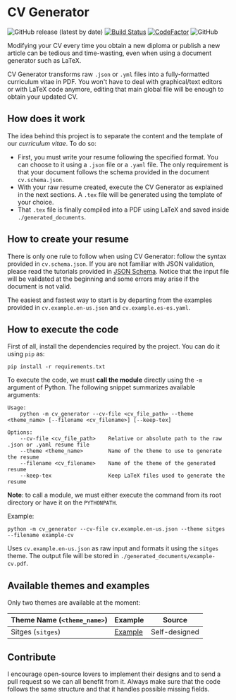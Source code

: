 # CV Generator
![GitHub release (latest by date)](https://img.shields.io/github/v/release/davidalvarezdlt/cv_generator)
[![Build Status](https://travis-ci.com/davidalvarezdlt/cv_generator.svg)](https://travis-ci.com/davidalvarezdlt/cv_generator)
[![CodeFactor](https://www.codefactor.io/repository/github/davidalvarezdlt/cv_generator/badge)](https://www.codefactor.io/repository/github/davidalvarezdlt/cv_generator)
![GitHub](https://img.shields.io/github/license/davidalvarezdlt/cv_generator)

Modifying your CV every time you obtain a new diploma or publish a new article can be tedious and time-wasting, even
when using a document generator such as LaTeX.

CV Generator transforms raw `.json` or `.yml` files into a fully-formatted curriculum vitae in PDF. You won't have to
deal with graphical/text editors or with LaTeX code anymore, editing that main global file will be enough to obtain your
 updated CV.

## How does it work
The idea behind this project is to separate the content and the template of our _curriculum vitae_. To do so:

* First, you must write your resume following the specified format. You can choose to it using a `.json` file or a
`.yaml` file. The only requirement is that your document follows the schema provided in the document `cv.schema.json`.
* With your raw resume created, execute the CV Generator as explained in the next sections. A `.tex` file will be
generated using the template of your choice.
* That `.tex` file is finally compiled into a PDF using LaTeX and saved inside `./generated_documents`.

## How to create your resume
There is only one rule to follow when using CV Generator: follow the syntax provided in `cv.schema.json`. If you are not
 familiar with JSON validation, please read the tutorials provided in [JSON Schema](https://json-schema.org/). Notice
 that the input file will be validated at the beginning and some errors may arise if the document is not valid.

The easiest and fastest way to start is by departing from the examples provided in `cv.example.en-us.json` and
`cv.example.es-es.yaml`.

## How to execute the code
First of all, install the dependencies required by the project. You can do it using `pip` as:

```
pip install -r requirements.txt
```

To execute the code, we must **call the module** directly using the `-m` argument of Python. The following
snippet summarizes available arguments:

```
Usage:
    python -m cv_generator --cv-file <cv_file_path> --theme <theme_name> [--filename <cv_filename>] [--keep-tex]

Options:
    --cv-file <cv_file_path>    Relative or absolute path to the raw .json or .yaml resume file
    --theme <theme_name>        Name of the theme to use to generate the resume
    --filename <cv_filename>    Name of the theme of the generated resume
    --keep-tex                  Keep LaTeX files used to generate the resume
```

**Note**: to call a module, we must either execute the command from its root directory or have it on the `PYTHONPATH`.

Example:

```
python -m cv_generator --cv-file cv.example.en-us.json --theme sitges --filename example-cv
```

Uses `cv.example.en-us.json` as raw input and formats it using the `sitges` theme. The output file will be stored in
`./generated_documents/example-cv.pdf`.

## Available themes and examples
Only two themes are available at the moment:

|Theme Name (`<theme_name>`)|Example|Source|
|-|-|-|
|Sitges (`sitges`)|[Example](/examples/sitges-example.pdf)|Self-designed|

## Contribute
I encourage open-source lovers to implement their designs and to send a pull request so we can all benefit from it.
Always make sure that the code follows the same structure and that it handles possible missing fields.

